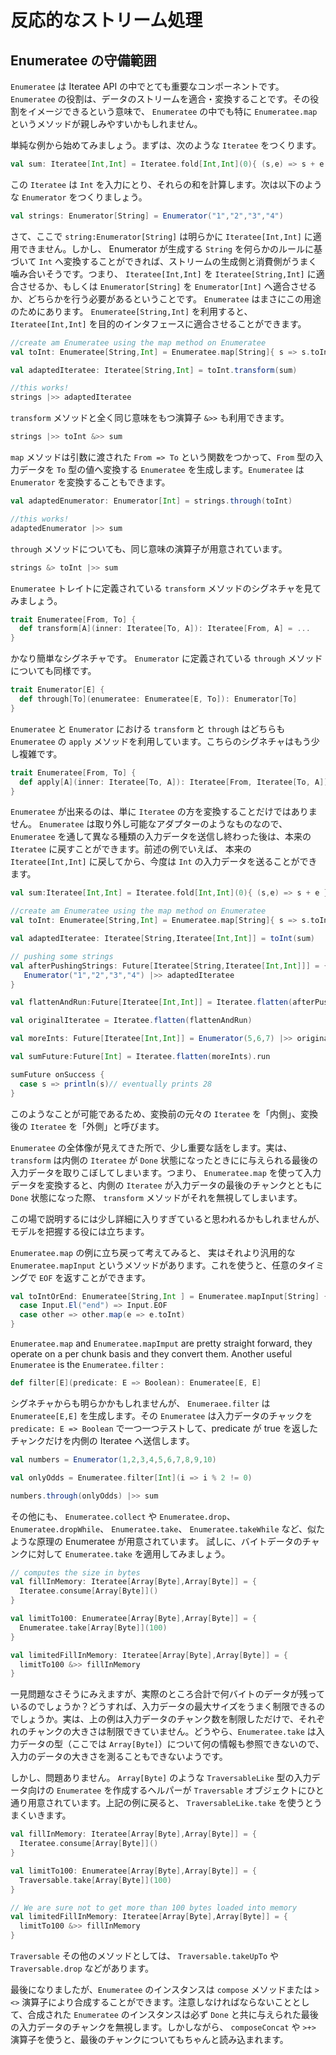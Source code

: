 <!-- translated -->
<!--
# Handling data streams reactively
-->
# 反応的なストリーム処理

<!--
## The realm of Enumeratees
-->
## Enumeratee の守備範囲

<!--
‘Enumeratee’ is a very important component in the iteratees API. It provides a way to adapt and transform streams of data. An `Enumeratee` that might sound familiar is the `Enumeratee.map`.
-->
`Enumeratee` は Iteratee API の中でとても重要なコンポーネントです。`Enumeratee` の役割は、データのストリームを適合・変換することです。その役割をイメージできるという意味で、 `Enumeratee` の中でも特に `Enumeratee.map` というメソッドが親しみやすいかもしれません。

<!--
Starting with a simple problem, consider the following `Iteratee`:
-->
単純な例から始めてみましょう。まずは、次のような `Iteratee` をつくります。

```scala
val sum: Iteratee[Int,Int] = Iteratee.fold[Int,Int](0){ (s,e) => s + e }
```

<!--
This `Iteratee` takes `Int` objects as input and computes their sum. Now if we have an `Enumerator` like the following:
-->
この `Iteratee` は `Int` を入力にとり、それらの和を計算します。次は以下のような `Enumerator` をつくりましょう。

```scala
val strings: Enumerator[String] = Enumerator("1","2","3","4")
```

<!--
Then obviously we can not apply the `strings:Enumerator[String]` to an `Iteratee[Int,Int]`. What we need is transform each `String` to the corresponding `Int` so that the source and the consumer can be fit together. This means we either have to adapt the `Iteratee[Int,Int]` to be `Iteratee[String,Int]`, or adapt the `Enumerator[String]` to be rather an `Enumerator[Int]`.
An `Enumeratee` is the right tool for doing that. We can create an `Enumeratee[String,Int]` and adapt our `Iteratee[Int,Int]` using it:
-->
さて、ここで `string:Enumerator[String]` は明らかに `Iteratee[Int,Int]` に適用できません。しかし、 Enumerator が生成する `String` を何らかのルールに基づいて `Int` へ変換することができれば、ストリームの生成側と消費側がうまく噛み合いそうです。つまり、 `Iteratee[Int,Int]` を `Iteratee[String,Int]` に適合させるか、もしくは `Enumerator[String]` を `Enumerator[Int]` へ適合させるか、どちらかを行う必要があるということです。
`Enumeratee` はまさにこの用途のためにあります。 `Enumeratee[String,Int]` を利用すると、 `Iteratee[Int,Int]` を目的のインタフェースに適合させることができます。

```scala
//create am Enumeratee using the map method on Enumeratee
val toInt: Enumeratee[String,Int] = Enumeratee.map[String]{ s => s.toInt } 

val adaptedIteratee: Iteratee[String,Int] = toInt.transform(sum)

//this works!
strings |>> adaptedIteratee
```
<!--
There is a symbolic alternative to the `transform` method, `&>>` which we can use in our previous example:
-->
`transform` メソッドと全く同じ意味をもつ演算子 `&>>` も利用できます。

```scala
strings |>> toInt &>> sum 
```

<!--
The `map` method will create an 'Enumeratee' that uses a provided `From => To` function to map the input from the `From` type to the `To` type. We can also adapt the `Enumerator`:
-->
`map` メソッドは引数に渡された `From => To` という関数をつかって、`From` 型の入力データを `To` 型の値へ変換する `Enumeratee` を生成します。`Enumeratee` は `Enumerator` を変換することもできます。

```scala
val adaptedEnumerator: Enumerator[Int] = strings.through(toInt)

//this works!
adaptedEnumerator |>> sum
```

<!--
Here too, we can use a symbolic version of the `through` method:
-->
`through` メソッドについても、同じ意味の演算子が用意されています。

```scala
strings &> toInt |>> sum
```

<!--
Let’s have a look at the `transform` signature defined in the `Enumeratee` trait:
-->
`Enumeratee` トレイトに定義されている `transform` メソッドのシグネチャを見てみましょう。

```scala
trait Enumeratee[From, To] {
  def transform[A](inner: Iteratee[To, A]): Iteratee[From, A] = ...
}
```

<!--
This is a fairly simple signature, and is the same for `through` defined on an `Enumerator` :
-->
かなり簡単なシグネチャです。 `Enumerator` に定義されている `through` メソッドについても同様です。

```scala
trait Enumerator[E] {
  def through[To](enumeratee: Enumeratee[E, To]): Enumerator[To] 
}
```

<!--
The `transform` and `through` methods on an `Enumeratee` and `Enumerator`, respectively, both use the `apply` method on `Enumeratee`, which has a slightly more sophisticated signature:
-->
`Enumeratee` と `Enumerator` における `transform` と `through` はどちらも `Enumeratee` の `apply` メソッドを利用しています。こちらのシグネチャはもう少し複雑です。

```scala
trait Enumeratee[From, To] {
  def apply[A](inner: Iteratee[To, A]): Iteratee[From, Iteratee[To, A]] = ...
}
```

<!--
Indeed, an `Enumeratee` is more powerful than just transforming an `Iteratee` type. It really acts like an adapter in that you can get back your original `Iteratee` after pushing some different input through an `Enumeratee`. So in the previous example, we can get back the original `Iteratee[Int,Int]` to continue pushing some `Int` objects in:
-->
`Enumeratee` が出来るのは、単に `Iteratee` の方を変換することだけではありません。 `Enumeratee` は取り外し可能なアダプターのようなものなので、 `Enumeratee` を通して異なる種類の入力データを送信し終わった後は、本来の `Iteratee` に戻すことができます。前述の例でいえば、 本来の `Iteratee[Int,Int]` に戻してから、今度は `Int` の入力データを送ることができます。

```scala
val sum:Iteratee[Int,Int] = Iteratee.fold[Int,Int](0){ (s,e) => s + e }

//create am Enumeratee using the map method on Enumeratee
val toInt: Enumeratee[String,Int] = Enumeratee.map[String]{ s => s.toInt } 

val adaptedIteratee: Iteratee[String,Iteratee[Int,Int]] = toInt(sum)

// pushing some strings
val afterPushingStrings: Future[Iteratee[String,Iteratee[Int,Int]]] = {
   Enumerator("1","2","3","4") |>> adaptedIteratee
}

val flattenAndRun:Future[Iteratee[Int,Int]] = Iteratee.flatten(afterPushingStrings).run

val originalIteratee = Iteratee.flatten(flattenAndRun)

val moreInts: Future[Iteratee[Int,Int]] = Enumerator(5,6,7) |>> originalIteratee

val sumFuture:Future[Int] = Iteratee.flatten(moreInts).run

sumFuture onSuccess {
  case s => println(s)// eventually prints 28 
} 
```

<!--
That’s why we call the adapted (original) `Iteratee` ‘inner’ and the resulting `Iteratee` ‘outer’.
-->
このようなことが可能であるため、変換前の元々の `Iteratee` を「内側」、変換後の `Iteratee` を「外側」と呼びます。

<!--
Now that the `Enumeratee` picture is clear, it is important to know that `transform` drops the left input of the inner `Iteratee` when it is `Done`. This means that if we use `Enumeratee.map` to transform input, if the inner `Iteratee` is `Done` with some left transformed input, the `transform` method will just ignore it.
-->
`Enumeratee` の全体像が見えてきた所で、少し重要な話をします。実は、 `transform` は内側の `Iteratee` が `Done` 状態になったときにに与えられる最後の入力データを取りこぼしてしまいます。つまり、 `Enumeratee.map` を使って入力データを変換すると、内側の `Iteratee` が入力データの最後のチャンクとともに `Done` 状態になった際、 `transform` メソッドがそれを無視してしまいます。

<!--
That might have seemed like a bit too much detail, but it is useful for grasping the model.
-->
この場で説明するには少し詳細に入りすぎていると思われるかもしれませんが、モデルを把握する役には立ちます。

<!--
Back to our example on `Enumeratee.map`, there is a more general method `Enumeratee.mapInput` which, for example, gives the opportunity to return an `EOF` on some signal:
-->
`Enumeratee.map` の例に立ち戻って考えてみると、 実はそれより汎用的な `Enumeratee.mapInput` というメソッドがあります。これを使うと、任意のタイミングで `EOF` を返すことができます。

```scala
val toIntOrEnd: Enumeratee[String,Int ] = Enumeratee.mapInput[String] {
  case Input.El("end") => Input.EOF
  case other => other.map(e => e.toInt)
}
```

`Enumeratee.map` and `Enumeratee.mapImput` are pretty straight forward, they operate on a per chunk basis and they convert them. Another useful `Enumeratee` is the `Enumeratee.filter` :

```scala
def filter[E](predicate: E => Boolean): Enumeratee[E, E]
```

<!--
The signature is pretty obvious, `Enumeratee.filter` creates an `Enumeratee[E,E]` and it will test each chunk of input using the provided `predicate: E => Boolean` and it passes it along to the inner (adapted) iteratee if it statisfies the predicate:
-->
シグネチャからも明らかかもしれませんが、 `Enumeraee.filter` は `Enumeratee[E,E]` を生成します。その `Enumeratee` は入力データのチャックを `predicate: E => Boolean` で一つ一つテストして、predicate が true を返したチャンクだけを内側の Iteratee へ送信します。

```scala
val numbers = Enumerator(1,2,3,4,5,6,7,8,9,10)

val onlyOdds = Enumeratee.filter[Int](i => i % 2 != 0)

numbers.through(onlyOdds) |>> sum
```

<!--
There are methods, such as `Enumeratee.collect`, `Enumeratee.drop`, `Enumeratee.dropWhile`, `Enumeratee.take`, `Enumeratee.takeWhile`, which work on the same principle.
Let try to use the `Enumeratee.take` on an Input of chunks of bytes:
-->
その他にも、 `Enumeratee.collect` や `Enumeratee.drop`、 `Enumeratee.dropWhile`、 `Enumeratee.take`、 `Enumeratee.takeWhile` など、似たような原理の Enumeratee が用意されています。
試しに、バイトデータのチャンクに対して `Enumeratee.take` を適用してみましょう。

```scala
// computes the size in bytes
val fillInMemory: Iteratee[Array[Byte],Array[Byte]] = {
  Iteratee.consume[Array[Byte]]()
}

val limitTo100: Enumeratee[Array[Byte],Array[Byte]] = {
  Enumeratee.take[Array[Byte]](100)
}

val limitedFillInMemory: Iteratee[Array[Byte],Array[Byte]] = {
  limitTo100 &>> fillInMemory
}
```

<!--
It looks good, but how many bytes are we taking? What would ideally limit the size, in bytes, of loaded input. What we do above is to limit the number of chunks instead, whatever the size of each chunk is. It seems that the `Enumeratee.take` is not enough here since it has no information about the type of input (in our case an `Array[Byte]`) and this is why it can’t count what’s inside.
-->
一見問題なさそうにみえますが、実際のところ合計で何バイトのデータが残っているのでしょうか？どうすれば、入力データの最大サイズをうまく制限できるのでしょうか。実は、上の例は入力データのチャンク数を制限しただけで、それぞれのチャンクの大きさは制限できていません。どうやら、`Enumeratee.take` は入力データの型（ここでは `Array[Byte]`）について何の情報も参照できないので、入力のデータの大きさを測ることもできないようです。

<!--
Luckily there is a `Traversable` object that offers a set of methods for creating `Enumeratee` instances for Input types that are `TraversableLike`. An `Array[Byte]` is `TraversableLike` and so we can use`Traversable.take`:
-->
しかし、問題ありません。 `Array[Byte]` のような `TraversableLike` 型の入力データ向けの `Enumeratee` を作成するヘルパーが `Traversable` オブジェクトにひと通り用意されています。上記の例に戻ると、 `TraversableLike.take` を使うとうまくいきます。

```scala
val fillInMemory: Iteratee[Array[Byte],Array[Byte]] = {
  Iteratee.consume[Array[Byte]]()
}

val limitTo100: Enumeratee[Array[Byte],Array[Byte]] = {
  Traversable.take[Array[Byte]](100)
}

// We are sure not to get more than 100 bytes loaded into memory
val limitedFillInMemory: Iteratee[Array[Byte],Array[Byte]] = {
  limitTo100 &>> fillInMemory
}
```

<!--
Other `Traversable` methods exist including `Traversable.takeUpTo`, `Traversable.drop`.
-->
`Traversable` その他のメソッドとしては、 `Traversable.takeUpTo` や `Traversable.drop` などがあります。

<!--
Finally, you can compose different `Enumeratee` instances using the `compose` method, which has the symbolic equivalent `><>`. Note that any left input on the `Done` of the composed `Enumeratee` instances will be dropped. However, if you use `composeConcat` aliased `>+>`, any left input will be concatenated. 
-->
最後になりましたが、`Enumeratee` のインスタンスは `compose` メソッドまたは `><>` 演算子により合成することができます。注意しなければならないこととして、合成された `Enumeratee` のインスタンスは必ず `Done` と共に与えられた最後の入力データのチャンクを無視します。しかしながら、 `composeConcat` や `>+>` 演算子を使うと、最後のチャンクについてもちゃんと読み込まれます。
